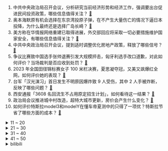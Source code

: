 1. 中共中央政治局召开会议，分析研究当前经济形势和经济工作，强调要出台促进民间投资政策，哪些信息值得关注？ [:link:](https://www.zhihu.com/question/613707359)
2. 奥本海默原有机会选择在东京湾投原子弹，在不产生大量伤亡的情况下逼日本投降，为什么最终还是选择广岛长崎？ [:link:](https://www.zhihu.com/question/613324286)
3. 美方称在华情报网络重建已取得进展，外交部回应将采取一切必要措施维护国家安全，有哪些信息值得关注？ [:link:](https://www.zhihu.com/question/613700145)
4. 中共中央政治局召开会议，提到适时调整优化房地产政策，释放了哪些信号？ [:link:](https://www.zhihu.com/question/613709823)
5. 争议比赛致中国选手张帅退赛引发大规模抨击，匈牙利选手改口道歉，对此如何评价？当场裁判是否应收到处罚？ [:link:](https://www.zhihu.com/question/613319262)
6. 2023 年全国田径锦标赛女子 100 米栏决赛，夏思凝夺冠，又美又飒爆红全网，如何评价她的表现？ [:link:](https://www.zhihu.com/question/613669348)
7. 台军「汉光演习」首日发生不明原因爆炸致 9 人受伤，其中 2 人手被炸断，反映了哪些问题？ [:link:](https://www.zhihu.com/question/613762863)
8. 西安通报「3608 名回流生不占用原定招生计划」，如何看待这一结果？ [:link:](https://www.zhihu.com/question/613749194)
9. 政治局会议推进城中村改造，超特大城市更新，房价会产生什么变化？ [:link:](https://www.zhihu.com/question/613690650)
10. 如何评价特斯拉model3和modelY在懂车帝夏测中的只得了一项优？特斯拉节省了哪些方面的成本？ [:link:](https://www.zhihu.com/question/613455862)
<details>
<summary>11 ~ 20</summary>

11. EDG 不敌 TES 季后赛遭淘汰，他们还有多大机会进 S13 全球总决赛？ [:link:](https://www.zhihu.com/question/613770063)
12. 《三国演义》里有哪些不易发现却很打动人的细节？ [:link:](https://www.zhihu.com/question/28679550)
13. 如何看待解放日报刊登《星穹铁道》专题报道《用我们的语言讲我们的故事》？ [:link:](https://www.zhihu.com/question/613693724)
14. 目前各年龄段的就业形势如何？「35 岁焦虑」是否正在蔓延到更低的年龄段？青年人面临哪些就业困境？ [:link:](https://www.zhihu.com/question/613561071)
15. 动画电影《长安三万里》的成功，是否意味着中国动画已经脱离低龄化，走向成熟？ [:link:](https://www.zhihu.com/question/612859573)
16. 告别小蓝鸟，推特正式启用「X」标志，如何看待此举？ [:link:](https://www.zhihu.com/question/613656278)
17. 中共中央政治局召开会议，提到把稳就业提高到战略高度通盘考虑，哪些信息值得关注？ [:link:](https://www.zhihu.com/question/613708092)
18. 中共中央政治局召开会议，强调要积极扩大国内需求，提振汽车、电子产品、家居等大宗消费，释放了什么信号？ [:link:](https://www.zhihu.com/question/613723008)
19. 多起热射病致死，月薪过万开不起空调，职场人如何清凉过夏天？ [:link:](https://www.zhihu.com/question/613685894)
20. 为什么射击游戏里很少出现燧发枪? [:link:](https://www.zhihu.com/question/612177642)
</details>
<details>
<summary>21 ~ 30</summary>

21. 前国脚高宏霞接受采访称「中国女足前场给张琳艳支持不够，女足留洋应该在25岁之前」，如何看待这样的观点？ [:link:](https://www.zhihu.com/question/613682469)
22. 如何在室内拍摄时打造自然光效果？ [:link:](https://www.zhihu.com/question/610905151)
23. 国家统计局判断 8 月份以后失业率会逐步下降，判断依据是什么？今年的情况和往年有何不同？ [:link:](https://www.zhihu.com/question/613663823)
24. 5挺马克沁机枪，能否击败50万重骑兵？ [:link:](https://www.zhihu.com/question/610437355)
25. 「齐齐哈尔坍塌事故」初步调查系珍珠岩违规堆置屋顶，浸水增重导致，珍珠岩是什么材料？从专业角度如何分析？ [:link:](https://www.zhihu.com/question/613699033)
26. 曝利雅得新月正式向巴黎报价姆巴佩一年 7 亿欧，转会费 3 亿欧，姆巴佩会选择皇马、沙特，还是留队呢？ [:link:](https://www.zhihu.com/question/613715873)
27. 如何评价刀郎的新歌《罗刹海市》？ [:link:](https://www.zhihu.com/question/613552813)
28. 广东人一直以「会吃」而闻名，可为什么广东人这么爱吃却普遍都瘦？广东饮食有何特点？ [:link:](https://www.zhihu.com/question/604876995)
29. 《封神第一部》中费翔饰演的商王殷寿是一个怎样的人？ [:link:](https://www.zhihu.com/question/612908931)
30. TFBOYS 十周年演唱会未卖先火，前五排票价已被炒至六位数，代抢费最高达数万元，哪些信息值得关注？ [:link:](https://www.zhihu.com/question/613656299)
</details>
<details>
<summary>31 ~ 40</summary>

31. 含有“楼”字的古诗词有哪些？ [:link:](https://www.zhihu.com/question/613713405)
32. 体能特别差从哪里开始锻炼？ [:link:](https://www.zhihu.com/question/611768063)
33. 有没有一张照片可以展示出你家小猫咪的独特气质？ [:link:](https://www.zhihu.com/question/613443729)
34. 一到夏天就猛长痘痘，男生如何在夏天进行有效护肤？ [:link:](https://www.zhihu.com/question/611684817)
35. 如何看待《封神第一部》知乎推荐度 77%，开分 7.7，高了还是低了？ [:link:](https://www.zhihu.com/question/613100198)
36. 已知猫咪的舌头上都是倒刺，那被猫咪舔手是种什么样的感觉？ [:link:](https://www.zhihu.com/question/607691239)
37. 胆固醇高一定不能吃什么？ [:link:](https://www.zhihu.com/question/404306666)
38. 电杆建在农田里，不占用耕地数据却影响农业生产，如何看待耕地被「盗洞式」蚕食？会对农田造成哪些影响？ [:link:](https://www.zhihu.com/question/613245091)
39. 高中真的看天赋吗? [:link:](https://www.zhihu.com/question/611918804)
40. 日本实施尖端半导体制造设备出口管制，外交部表示已在不同层级向日方提出严正交涉，日方此举会带来哪些影响？ [:link:](https://www.zhihu.com/question/613695422)
</details>
<details>
<summary>41 ~ 50</summary>

41. 为什么越来越多的⼈，在装修家时选择超薄嵌入式家电？ [:link:](https://www.zhihu.com/question/613676243)
42. 《我的人间烟火》剧情是富家女爱上穷小子被嘲恋爱脑，相反贫穷女孩和高富帅在一起的电视剧为什么没人吐槽？ [:link:](https://www.zhihu.com/question/613352744)
43. 暑期旅行，有什么值得分享的旅行地点和旅行攻略？ [:link:](https://www.zhihu.com/question/611947051)
44. 空军将于 7 月 26 日至 30 日在吉林长春举办空军航空开放活动，你对这次航空展有哪些期待？ [:link:](https://www.zhihu.com/question/608774997)
45. 大家最喜欢李白的哪首诗？ [:link:](https://www.zhihu.com/question/613560990)
46. 如果你现在工作让你很不开心，每天过得战战兢兢，但是你的能力可能找不到薪资更高的工作，你会选择辞职吗？ [:link:](https://www.zhihu.com/question/611794770)
47. 7 月 24 日沪指冲高回落跌 0.11%，两市成交金额创年内次低，如何看待今日行情？ [:link:](https://www.zhihu.com/question/613656302)
48. 有没有 “以为是个王者，实际是个青铜”的例子？ [:link:](https://www.zhihu.com/question/318433549)
49. 为何地球上没有超过1万米的山峰？ [:link:](https://www.zhihu.com/question/511219653)
50. 1.5W 以内预算是买成品还是组装公路车呢？ [:link:](https://www.zhihu.com/question/610360946)
</details><details>
<summary>bilibili</summary>

</details>